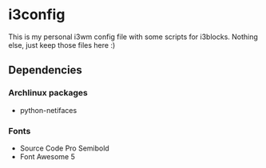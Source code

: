 # i3config
This is my personal i3wm config file with some scripts for i3blocks. Nothing else, just keep those files here :)

## Dependencies
### Archlinux packages
- python-netifaces

### Fonts
- Source Code Pro Semibold
- Font Awesome 5
